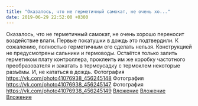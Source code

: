 ```yaml
---
title: "Оказалось, что не герметичный самокат, не очень хо..."
date: 2019-06-29 22:52:00 +0300
---
```


Оказалось, что не герметичный самокат, не очень хорошо переносит воздействие влаги. Первые покатушки в дождь это подтвердили. К сожалению, полностью герметичным его сделать нельзя. Конструкцией не предусмотрены сальники и гермоводы. Остаётся только залить герметиком плату контроллера, проклеить им же коробку частотного преобразователя и закатать в термоусадку с термоклем некоторые разъёмы. И, не кататься в дождь.
Фотография
<a class="vk-attach" href="https://vk.com/photo41076938_456245148">https://vk.com/photo41076938_456245148</a>
Фотография
<a class="vk-attach" href="https://vk.com/photo41076938_456245147">https://vk.com/photo41076938_456245147</a>
Фотография
<a class="vk-attach" href="https://vk.com/photo41076938_456245149">https://vk.com/photo41076938_456245149</a>
<a class="vk-attach" href="https://vk.com/photo41076938_456245148">Вложение</a>
<a class="vk-attach" href="https://vk.com/photo41076938_456245147">Вложение</a>
<a class="vk-attach" href="https://vk.com/photo41076938_456245149">Вложение</a>
